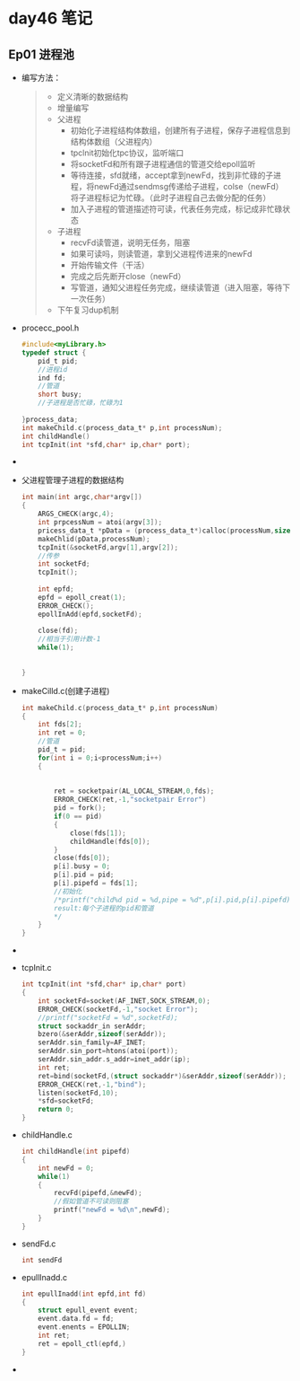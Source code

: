 # day46 笔记

## Ep01 进程池

- 编写方法：

  > - 定义清晰的数据结构
  > - 增量编写
  > - 父进程
  >   - 初始化子进程结构体数组，创建所有子进程，保存子进程信息到结构体数组（父进程内）
  >   - tpclnit初始化tpc协议，监听端口
  >   - 将socketFd和所有跟子进程通信的管道交给epoll监听
  >   - 等待连接，sfd就绪，accept拿到newFd，找到非忙碌的子进程，将newFd通过sendmsg传递给子进程，colse（newFd）将子进程标记为忙碌。（此时子进程自己去做分配的任务）
  >   - 加入子进程的管道描述符可读，代表任务完成，标记成非忙碌状态
  > - 子进程
  >   - recvFd读管道，说明无任务，阻塞
  >   - 如果可读吗，则读管道，拿到父进程传进来的newFd
  >   - 开始传输文件（干活）
  >   - 完成之后先断开close（newFd）
  >   - 写管道，通知父进程任务完成，继续读管道（进入阻塞，等待下一次任务）
  > - 下午复习dup机制

- procecc_pool.h

  ```c
  #include<myLibrary.h>
  typedef struct {
      pid_t pid;
      //进程id
      ind fd;
      //管道
      short busy;
      //子进程是否忙碌，忙碌为1
      
  }process_data;
  int makeChild.c(process_data_t* p,int processNum);
  int childHandle()
  int tcpInit(int *sfd,char* ip,char* port);
  ```

  

- 

- 父进程管理子进程的数据结构

  ```c
  int main(int argc,char*argv[])
  {
      ARGS_CHECK(argc,4);
      int prpcessNum = atoi(argv[3]);
      pricess_data_t *pData = (process_data_t*)calloc(processNum,sizeof);
      makeChlid(pData,processNum);
      tcpInit(&socketFd,argv[1],argv[2]);
      //传参
      int socketFd;
      tcpInit();
      
      int epfd;
      epfd = epoll_creat(1);
      ERROR_CHECK();
      epollInAdd(epfd,socketFd);
      
      close(fd);
      //相当于引用计数-1
      while(1);
                                                      
          
  }
  ```

- makeCilld.c(创建子进程)

  ```c
  int makeChild.c(process_data_t* p,int processNum)
  {
      int fds[2];
      int ret = 0;
      //管道
      pid_t = pid;
      for(int i = 0;i<processNum;i++)
      {
       
          
          ret = socketpair(AL_LOCAL_STREAM,0,fds);
          ERROR_CHECK(ret,-1,"socketpair Error")
          pid = fork();
          if(0 == pid)
          {
              close(fds[1]);
              childHandle(fds[0]);
          }
          close(fds[0]);
          p[i].busy = 0;
          p[i].pid = pid;
          p[i].pipefd = fds[1];
          //初始化
          /*printf("child%d pid = %d,pipe = %d",p[i].pid,p[i].pipefd);
          result:每个子进程的pid和管道
          */
      }   
  }
  
  ```

- 

- tcpInit.c

  ```c
  int tcpInit(int *sfd,char* ip,char* port)
  {
      int socketFd=socket(AF_INET,SOCK_STREAM,0);
      ERROR_CHECK(socketFd,-1,"socket Error");
      //printf("socketFd = %d",socketFd);
      struct sockaddr_in serAddr;  
      bzero(&serAddr,sizeof(serAddr));
      serAddr.sin_family=AF_INET;
      serAddr.sin_port=htons(atoi(port));
      serAddr.sin_addr.s_addr=inet_addr(ip);
      int ret;
      ret=bind(socketFd,(struct sockaddr*)&serAddr,sizeof(serAddr));
      ERROR_CHECK(ret,-1,"bind");
      listen(socketFd,10);
      *sfd=socketFd;
      return 0;
  }
  ```

- childHandle.c

  ```c
  int childHandle(int pipefd)
  {
      int newFd = 0;
      while(1)
      {
          recvFd(pipefd,&newFd);
          //假如管道不可读则阻塞
          printf("newFd = %d\n",newFd);
      }
  }
  ```

- sendFd.c

  ```c
  int sendFd
  ```

- epullInadd.c

  ```c
  int epullInadd(int epfd,int fd)
  {
      struct epull_event event;
      event.data.fd = fd;
      event.enents = EPOLLIN;
      int ret;
      ret = epoll_ctl(epfd,)
  }
  ```

- 

